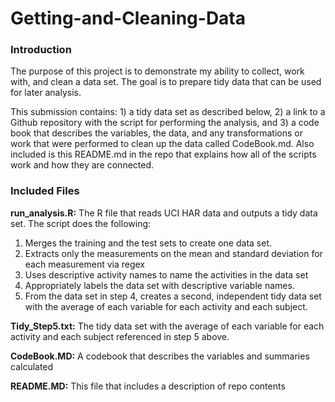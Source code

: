 # Getting-and-Cleaning-Data


### Introduction

The purpose of this project is to demonstrate my ability to collect, work with, and clean a data set. The goal is to prepare tidy data that can be used for later analysis. 

This submission contains: 1) a tidy data set as described below, 2) a link to a Github repository with the script for performing the analysis, and 3) a code book that describes the variables, the data, and any transformations or work that were performed to clean up the data called CodeBook.md. Also included is this README.md in the repo that explains how all of the scripts work and how they are connected.

### Included Files

**run_analysis.R:** The R file that reads UCI HAR data and outputs a tidy data set. The script does the following:
1. Merges the training and the test sets to create one data set.
2. Extracts only the measurements on the mean and standard deviation for each measurement via regex
3. Uses descriptive activity names to name the activities in the data set
4. Appropriately labels the data set with descriptive variable names.
5. From the data set in step 4, creates a second, independent tidy data set with the average of each variable for each activity and each subject.

**Tidy_Step5.txt:** The tidy data set with the average of each variable for each activity and each subject referenced in step 5 above.

**CodeBook.MD:** A codebook that describes the variables and summaries calculated

**README.MD:** This file that includes a description of repo contents
